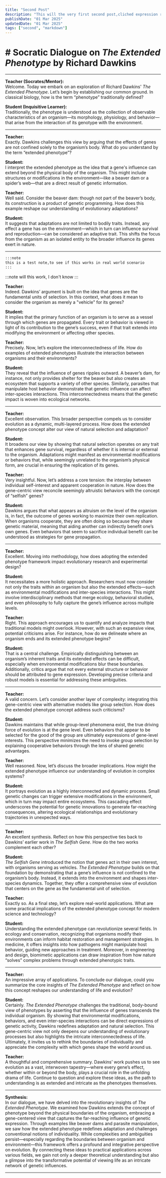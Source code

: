 ```yaml
---
title: "Second Post"
description: "This will the very first second post,cliched expression right?"
publishDate: "01 Mar 2025"
updatedDate: "01 Mar 2025"
tags: ["second", "markdown"]
---
```


# # Socratic Dialogue on *The Extended Phenotype* by Richard Dawkins

---

**Teacher (Socrates/Mentor):**  
Welcome. Today we embark on an exploration of Richard Dawkins' *The Extended Phenotype*. Let’s begin by establishing our common ground. In classical biology, how is the term “phenotype” traditionally defined?

**Student (Inquisitive Learner):**  
Traditionally, the phenotype is understood as the collection of observable characteristics of an organism—its morphology, physiology, and behavior—that arise from the interaction of its genotype with the environment.

---

**Teacher:**  
Exactly. Dawkins challenges this view by arguing that the effects of genes are not confined solely to the organism’s body. What do you understand by the term “extended phenotype”?

**Student:**  
I interpret the extended phenotype as the idea that a gene's influence can extend beyond the physical body of the organism. This might include structures or modifications in the environment—like a beaver dam or a spider’s web—that are a direct result of genetic information.

**Teacher:**  
Well said. Consider the beaver dam: though not part of the beaver’s body, its construction is a product of genetic programming. How does this example reshape our understanding of evolutionary adaptations?

**Student:**  
It suggests that adaptations are not limited to bodily traits. Instead, any effect a gene has on the environment—which in turn can influence survival and reproduction—can be considered an adaptive trait. This shifts the focus from the organism as an isolated entity to the broader influence its genes exert in nature.

---

```md
:::note
this is a test note,to see if this works in real world scenario
:::
```
:::note
will this work, I don't know
:::

**Teacher:**  
Indeed. Dawkins’ argument is built on the idea that genes are the fundamental units of selection. In this context, what does it mean to consider the organism as merely a "vehicle" for its genes?

**Student:**  
It implies that the primary function of an organism is to serve as a vessel through which genes are propagated. Every trait or behavior is viewed in light of its contribution to the gene’s success, even if that trait extends into modifying the environment or affecting other species.

**Teacher:**  
Precisely. Now, let’s explore the interconnectedness of life. How do examples of extended phenotypes illustrate the interaction between organisms and their environments?

**Student:**  
They reveal that the influence of genes ripples outward. A beaver’s dam, for instance, not only provides shelter for the beaver but also creates an ecosystem that supports a variety of other species. Similarly, parasites that manipulate host behavior demonstrate that genetic influence can affect inter-species interactions. This interconnectedness means that the genetic impact is woven into ecological networks.

---

**Teacher:**  
Excellent observation. This broader perspective compels us to consider evolution as a dynamic, multi-layered process. How does the extended phenotype concept alter our view of natural selection and adaptation?

**Student:**  
It broadens our view by showing that natural selection operates on any trait that enhances gene survival, regardless of whether it is internal or external to the organism. Adaptations might manifest as environmental modifications or behaviors that, while seemingly unrelated to the organism’s physical form, are crucial in ensuring the replication of its genes.

**Teacher:**  
Very insightful. Now, let’s address a core tension: the interplay between individual self-interest and apparent cooperation in nature. How does the gene-centric view reconcile seemingly altruistic behaviors with the concept of “selfish” genes?

**Student:**  
Dawkins argues that what appears as altruism on the level of the organism is, in fact, the outcome of genes working to maximize their own replication. When organisms cooperate, they are often doing so because they share genetic material, meaning that aiding another can indirectly benefit one’s own genes. Even behaviors that seem to sacrifice individual benefit can be understood as strategies for gene propagation.

---

**Teacher:**  
Excellent. Moving into methodology, how does adopting the extended phenotype framework impact evolutionary research and experimental design?

**Student:**  
It necessitates a more holistic approach. Researchers must now consider not only the traits within an organism but also the extended effects—such as environmental modifications and inter-species interactions. This might involve interdisciplinary methods that merge ecology, behavioral studies, and even philosophy to fully capture the gene’s influence across multiple levels.

**Teacher:**  
Right. This approach encourages us to quantify and analyze impacts that traditional models might overlook. However, with such an expansive view, potential criticisms arise. For instance, how do we delineate where an organism ends and its extended phenotype begins?

**Student:**  
That is a central challenge. Empirically distinguishing between an organism’s inherent traits and its extended effects can be difficult, especially when environmental modifications blur these boundaries. Additionally, critics argue that not every external structure or behavior should be attributed to gene expression. Developing precise criteria and robust models is essential for addressing these ambiguities.

---

**Teacher:**  
A valid concern. Let’s consider another layer of complexity: integrating this gene-centric view with alternative models like group selection. How does the extended phenotype concept address such criticisms?

**Student:**  
Dawkins maintains that while group-level phenomena exist, the true driving force of evolution is at the gene level. Even behaviors that appear to be selected for the good of the group are ultimately expressions of gene-level interests. This perspective minimizes the need to invoke group selection by explaining cooperative behaviors through the lens of shared genetic advantages.

**Teacher:**  
Well reasoned. Now, let’s discuss the broader implications. How might the extended phenotype influence our understanding of evolution in complex systems?

**Student:**  
It portrays evolution as a highly interconnected and dynamic process. Small genetic changes can trigger extensive modifications in the environment, which in turn may impact entire ecosystems. This cascading effect underscores the potential for genetic innovations to generate far-reaching consequences, altering ecological relationships and evolutionary trajectories in unexpected ways.

---

**Teacher:**  
An excellent synthesis. Reflect on how this perspective ties back to Dawkins’ earlier work in *The Selfish Gene*. How do the two works complement each other?

**Student:**  
*The Selfish Gene* introduced the notion that genes act in their own interest, with organisms serving as vehicles. *The Extended Phenotype* builds on that foundation by demonstrating that a gene’s influence is not confined to the organism’s body. Instead, it extends into the environment and shapes inter-species dynamics. Together, they offer a comprehensive view of evolution that centers on the gene as the fundamental unit of selection.

**Teacher:**  
Exactly so. As a final step, let’s explore real-world applications. What are some practical implications of the extended phenotype concept for modern science and technology?

**Student:**  
Understanding the extended phenotype can revolutionize several fields. In ecology and conservation, recognizing that organisms modify their environments can inform habitat restoration and management strategies. In medicine, it offers insights into how pathogens might manipulate host behavior, guiding new approaches in treatment. Moreover, in engineering and design, biomimetic applications can draw inspiration from how nature “solves” complex problems through extended phenotypic traits.

---

**Teacher:**  
An impressive array of applications. To conclude our dialogue, could you summarize the core insights of *The Extended Phenotype* and reflect on how this concept reshapes our understanding of life and evolution?

**Student:**  
Certainly. *The Extended Phenotype* challenges the traditional, body-bound view of phenotypes by asserting that the influence of genes transcends the individual organism. By showing that environmental modifications, behaviors, and even inter-species interactions can be direct expressions of genetic activity, Dawkins redefines adaptation and natural selection. This gene-centric view not only deepens our understanding of evolutionary processes but also highlights the intricate interconnectedness of life. Ultimately, it invites us to rethink the boundaries of individuality and appreciate the complexity with which genes shape the world around us.

**Teacher:**  
A thoughtful and comprehensive summary. Dawkins’ work pushes us to see evolution as a vast, interwoven tapestry—where every gene’s effect, whether within or beyond the body, plays a crucial role in the unfolding drama of life. Continue to question and explore these ideas, as the path to understanding is as extended and intricate as the phenotypes themselves.

---

**Synthesis:**  
In our dialogue, we have delved into the revolutionary insights of *The Extended Phenotype*. We examined how Dawkins extends the concept of phenotype beyond the physical boundaries of the organism, embracing a gene-centered view that captures the far-reaching influence of genetic expression. Through examples like beaver dams and parasite manipulation, we saw how the extended phenotype redefines adaptation and challenges conventional notions of individuality. While complexities and ambiguities persist—especially regarding the boundaries between organism and environment—this framework offers a profound and integrative perspective on evolution. By connecting these ideas to practical applications across various fields, we gain not only a deeper theoretical understanding but also a glimpse into the transformative potential of viewing life as an intricate network of genetic influences.

---

